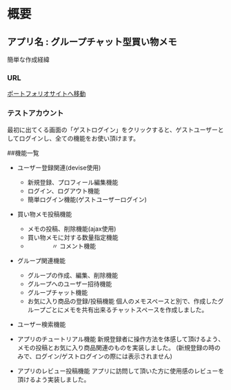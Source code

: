 # 概要

## アプリ名 : グループチャット型買い物メモ

簡単な作成経緯

### URL

[ポートフォリオサイトへ移動](http://18.177.6.24/)


### テストアカウント

最初に出てくる画面の「ゲストログイン」をクリックすると、ゲストユーザーとしてログインし、全ての機能をお使い頂けます。

##機能一覧
- ユーザー登録関連(devise使用)
  - 新規登録、プロフィール編集機能
  - ログイン、ログアウト機能
  - 簡単ログイン機能(ゲストユーザーログイン)

- 買い物メモ投稿機能
  - メモの投稿、削除機能(ajax使用)
  - 買い物メモに対する数量指定機能
  - 　　　　〃      コメント機能

- グループ関連機能
  - グループの作成、編集、削除機能
  - グループへのユーザー招待機能
  - グループチャット機能
  - お気に入り商品の登録/投稿機能
  個人のメモスペースと別で、作成したグループごとにメモを共有出来るチャットスペースを作成しました。
  
- ユーザー検索機能

- アプリのチュートリアル機能
新規登録者に操作方法を体感して頂けるよう、メモの投稿とお気に入り商品関連のものを実装しました。
(新規登録の時のみで、ログイン/ゲストログインの際には表示されません)
  
- アプリのレビュー投稿機能
アプリに訪問して頂いた方に使用感のレビューを頂けるよう実装しました。
